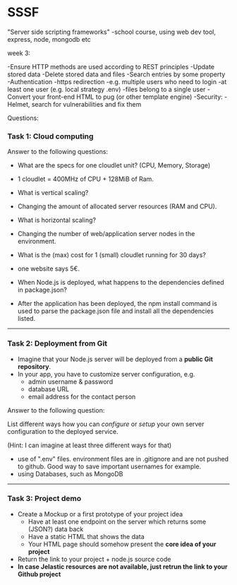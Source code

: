 # SSSF
"Server side scripting frameworks" -school course, using web dev tool, express, node, mongodb etc


week 3: 

-Ensure HTTP methods are used according to REST principles
-Update stored data
-Delete stored data and files
-Search entries by some property
-Authentication
	-https redirection
	-e.g. multiple users who need to login
		-at least one user (e.g. local strategy .env)
		-files belong to a single user
-Convert your front-end HTML to pug (or other template engine)
-Security:
	-Helmet, search for vulnerabilities and fix them


Questions: 

### Task 1: Cloud computing 

Answer to the following questions:

* What are the specs for one cloudlet unit? (CPU, Memory,  Storage)
- 1 cloudlet = 400MHz of CPU + 128MiB of Ram.
* What is vertical scaling?
- Changing the amount of allocated server resources (RAM and CPU).
* What is horizontal scaling?
- Changing the number of web/application server nodes in the environment.
* What is the (max) cost for 1 (small) cloudlet running for 30 days? 
- one website says 5€.
* When Node.js is deployed, what happens to the dependencies defined in package.json?
- After the application has been deployed, the npm install command is used to parse the package.json file and install all the dependencies listed.

---

### Task 2: Deployment from Git

* Imagine that your Node.js server will be deployed from a **public Git repository**.
* In your app, you have to customize server configuration, e.g.
  * admin username & password
  * database URL
  * email address for the contact person

Answer to the following question:

List different ways how you can *configure* or *setup* your own server configuration to the deployed service.

(Hint: I can imagine at least three different ways for that)


- use of ".env" files. environment files are in .gitignore and are not pushed to github. Good way to save important usernames for example.
- using Databases, such as MongoDB



---

### Task 3: Project demo

* Create a Mockup or a first prototype of your project idea
  * Have at least one endpoint on the server which returns some (JSON?) data back
  * Have a static HTML that shows the data 
  * Your HTML page should somehow present the **core idea of your project**
* Return the link to your project + node.js source code
* **In case Jelastic resources are not available, just retrun the link to your Github project**

